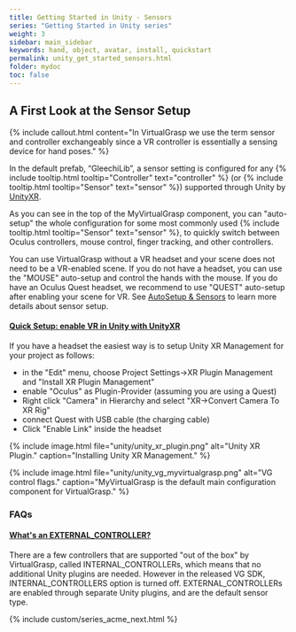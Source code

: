```yaml
---
title: Getting Started in Unity - Sensors
series: "Getting Started in Unity series"
weight: 3
sidebar: main_sidebar
keywords: hand, object, avatar, install, quickstart
permalink: unity_get_started_sensors.html
folder: mydoc
toc: false
---
```


## A First Look at the Sensor Setup

{% include callout.html content="In VirtualGrasp we use the term sensor and controller exchangeably since a VR controller is essentially a sensing device for hand poses." %}

In the default prefab, “GleechiLib”, a sensor setting is configured for any {% include tooltip.html tooltip="Controller" text="controller" %} (or {% include tooltip.html tooltip="Sensor" text="sensor" %}) supported through Unity by [UnityXR](https://docs.unity3d.com/Manual/XR.html).

As you can see in the top of the MyVirtualGrasp component, you can "auto-setup" the whole configuration for some most commonly used {% include tooltip.html tooltip="Sensor" text="sensor" %}, to quickly switch between Oculus controllers, mouse control, finger tracking, and other controllers. 

You can use VirtualGrasp without a VR headset and your scene does not need to be a VR-enabled scene. If you do not have a headset, you can use the "MOUSE" auto-setup and control the hands with the mouse. If you do have an Oculus Quest headset, we recommend to use "QUEST" auto-setup after enabling your scene for VR. See [AutoSetup & Sensors](unity_component_myvirtualgrasp.html#autosetup--sensors) to learn more details about sensor setup.

<div class="panel-group" id="accordion1">
    <div class="panel panel-default">
        <div class="panel-heading">
            <h4 class="panel-title">
                <a class="noCrossRef accordion-toggle" data-toggle="collapse" data-parent="#accordion1" href="#collapseOne1">Quick Setup: enable VR in Unity with UnityXR</a>
            </h4>
        </div>
        <div id="collapseOne1" class="panel-collapse collapse noCrossRef">
            <div class="panel-body">
                If you have a headset the easiest way is to setup Unity XR Management for your project as follows:
                <ul>
                <li> in the "Edit" menu, choose Project Settings→XR Plugin Management and "Install XR Plugin Management"</li>
                <li> enable "Oculus" as Plugin-Provider (assuming you are using a Quest)</li>
                <li> Right click "Camera" in Hierarchy and select "XR→Convert Camera To XR Rig"</li>
                <li> connect Quest with USB cable (the charging cable)</li>
                <li> Click "Enable Link" inside the headset</li>
                </ul>
                {% include image.html file="unity/unity_xr_plugin.png" alt="Unity XR Plugin." caption="Installing Unity XR Management." %}
            </div>
        </div>
    </div>
</div>

{% include image.html file="unity/unity_vg_myvirtualgrasp.png" alt="VG control flags." caption="MyVirtualGrasp is the default main configuration component for VirtualGrasp." %}


### FAQs

<div class="panel-group" id="accordion">
    <div class="panel panel-default">
        <div class="panel-heading">
            <h4 class="panel-title">
                <a class="noCrossRef accordion-toggle" data-toggle="collapse" data-parent="#accordion" href="#collapseOne">What's an EXTERNAL_CONTROLLER?</a>
            </h4>
        </div>
        <div id="collapseOne" class="panel-collapse collapse noCrossRef">
            <div class="panel-body">
                There are a few controllers that are supported "out of the box" by VirtualGrasp, called INTERNAL_CONTROLLERs, which means that no additional Unity plugins are needed. However in the released VG SDK, INTERNAL_CONTROLLERS option is turned off. EXTERNAL_CONTROLLERs are enabled through separate Unity plugins, and are the default sensor type.
            </div>
        </div>
    </div>
    <!--
    <div class="panel panel-default">
        <div class="panel-heading">
            <h4 class="panel-title">
                <a class="noCrossRef accordion-toggle" data-toggle="collapse" data-parent="#accordion" href="#collapseTwo">What kind of sensor would I choose for the Oculus Quest that I have? One of the Oculus Touch options? Or perhaps external controller? </a>
            </h4>
        </div>
        <div id="collapseTwo" class="panel-collapse collapse noCrossRef">
            <div class="panel-body">
                You can have to use the EXTERNAL_CONTROLLER setting and "UnityXR". You may also want to check out [Building for Quest](mydoc_external_controllers.html).
            </div>
        </div>
    </div>
    -->
</div>


{% include custom/series_acme_next.html %}